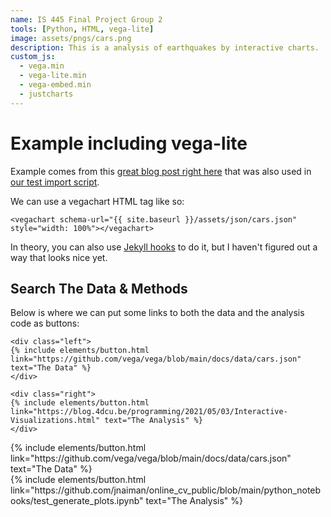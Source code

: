 ```yaml
---
name: IS 445 Final Project Group 2
tools: [Python, HTML, vega-lite]
image: assets/pngs/cars.png
description: This is a analysis of earthquakes by interactive charts.
custom_js:
  - vega.min
  - vega-lite.min
  - vega-embed.min
  - justcharts
---
```



# Example including vega-lite

Example comes from this [great blog post right here](https://blog.4dcu.be/programming/2021/05/03/Interactive-Visualizations.html) that was also used in [our test import script](https://github.com/UIUC-iSchool-DataViz/is445_bcubcg_fall2022/blob/main/week01/test_imports_week01.ipynb).

We can use a vegachart HTML tag like so:

```
<vegachart schema-url="{{ site.baseurl }}/assets/json/cars.json" style="width: 100%"></vegachart>
```

<vegachart schema-url="{{ site.baseurl }}/assets/json/cars.json" style="width: 100%"></vegachart>

In theory, you can also use [Jekyll hooks](https://jekyllrb.com/docs/plugins/hooks/) to do it, but I haven't figured out a way that looks nice yet.


## Search The Data & Methods

Below is where we can put some links to both the data and the analysis code as buttons:

```
<div class="left">
{% include elements/button.html link="https://github.com/vega/vega/blob/main/docs/data/cars.json" text="The Data" %}
</div>

<div class="right">
{% include elements/button.html link="https://blog.4dcu.be/programming/2021/05/03/Interactive-Visualizations.html" text="The Analysis" %}
</div>
```

<!-- these are written in a combo of html and liquid --> 

<div class="left">
{% include elements/button.html link="https://github.com/vega/vega/blob/main/docs/data/cars.json" text="The Data" %}
</div>

<div class="right">
{% include elements/button.html link="https://github.com/jnaiman/online_cv_public/blob/main/python_notebooks/test_generate_plots.ipynb" text="The Analysis" %}
</div>

